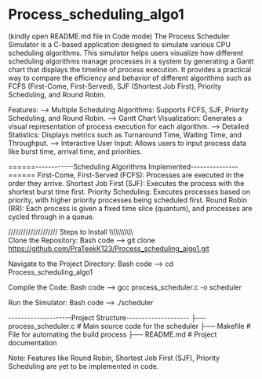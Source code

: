 # Process_scheduling_algo1
(kindly open README.md file in Code mode)
The Process Scheduler Simulator is a C-based application designed to simulate various CPU scheduling algorithms. This simulator helps users visualize how different scheduling algorithms manage processes in a system by generating a Gantt chart that displays the timeline of process execution. It provides a practical way to compare the efficiency and behavior of different algorithms such as FCFS (First-Come, First-Served), SJF (Shortest Job First), Priority Scheduling, and Round Robin.

Features: 
--> Multiple Scheduling Algorithms: Supports FCFS, SJF, Priority Scheduling, and Round Robin.
--> Gantt Chart Visualization: Generates a visual representation of process execution for each algorithm.
--> Detailed Statistics: Displays metrics such as Turnaround Time, Waiting Time, and Throughput.
--> Interactive User Input: Allows users to input process data like burst time, arrival time, and priorities.

======------------Scheduling Algorithms Implemented---------------======
First-Come, First-Served (FCFS): Processes are executed in the order they arrive.
Shortest Job First (SJF): Executes the process with the shortest burst time first.
Priority Scheduling: Executes processes based on priority, with higher priority processes being scheduled first.
Round Robin (RR): Each process is given a fixed time slice (quantum), and processes are cycled through in a queue.


////////////////////  Steps to Install  \\\\\\\\\\\\\\\\\\\\\\\
Clone the Repository:
Bash code -->  git clone https://github.com/PraTeekK123/Process_scheduling_algo1.git

Navigate to the Project Directory:
Bash code -->  cd Process_scheduling_algo1

Compile the Code:
Bash code -->  gcc process_scheduler.c -o scheduler

Run the Simulator:
Bash code -->  ./scheduler


--------------------Project Structure--------------------
├── process_scheduler.c  # Main source code for the scheduler
├── Makefile             # File for automating the build process
├── README.md            # Project documentation


Note: Features like Round Robin, Shortest Job First (SJF), Priority Scheduling are yet to be implemented in code. 
